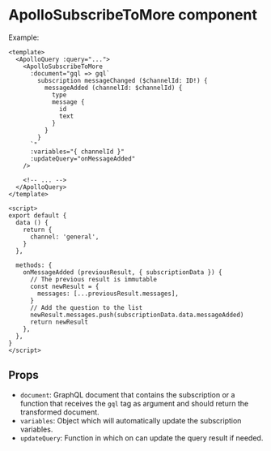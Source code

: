 # ApolloSubscribeToMore component

Example:

```vue
<template>
  <ApolloQuery :query="...">
    <ApolloSubscribeToMore
      :document="gql => gql`
        subscription messageChanged ($channelId: ID!) {
          messageAdded (channelId: $channelId) {
            type
            message {
              id
              text
            }
          }
        }
      `"
      :variables="{ channelId }"
      :updateQuery="onMessageAdded"
    />

    <!-- ... -->
  </ApolloQuery>
</template>

<script>
export default {
  data () {
    return {
      channel: 'general',
    }
  },

  methods: {
    onMessageAdded (previousResult, { subscriptionData }) {
      // The previous result is immutable
      const newResult = {
        messages: [...previousResult.messages],
      }
      // Add the question to the list
      newResult.messages.push(subscriptionData.data.messageAdded)
      return newResult
    },
  },
}
</script>
```

## Props

- `document`: GraphQL document that contains the subscription or a function that receives the `gql` tag as argument and should return the transformed document.
- `variables`: Object which will automatically update the subscription variables.
- `updateQuery`: Function in which on can update the query result if needed.

